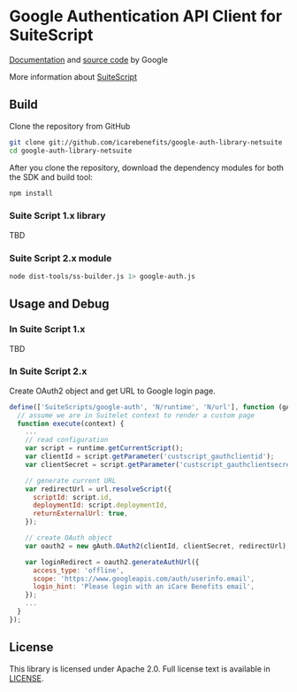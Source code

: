 # Google Authentication API Client for SuiteScript

[Documentation](https://cloud.google.com/nodejs/getting-started/authenticate-users) and [source code](https://github.com/google/google-auth-library-nodejs) by Google

More information about [SuiteScript](http://www.netsuite.com/portal/developers/resources/suitescript.shtml)

## Build

Clone the repository from GitHub  

```sh
git clone git://github.com/icarebenefits/google-auth-library-netsuite
cd google-auth-library-netsuite
```

After you clone the repository, download the dependency modules for both the SDK and build tool:

```sh
npm install
```
### Suite Script 1.x library

TBD

### Suite Script 2.x module

```sh
node dist-tools/ss-builder.js 1> google-auth.js
```

## Usage and Debug

### In Suite Script 1.x

TBD

### In Suite Script 2.x

Create OAuth2 object and get URL to Google login page.

```javascript
define(['SuiteScripts/google-auth', 'N/runtime', 'N/url'], function (gAuth, runtime, url) {
  // assume we are in Suitelet context to render a custom page
  function execute(context) {
    ...
    // read configuration
    var script = runtime.getCurrentScript();
    var clientId = script.getParameter('custscript_gauthclientid');
    var clientSecret = script.getParameter('custscript_gauthclientsecret');

    // generate current URL
    var redirectUrl = url.resolveScript({
      scriptId: script.id, 
      deploymentId: script.deploymentId,
      returnExternalUrl: true,
    });

    // create OAuth object
    var oauth2 = new gAuth.OAuth2(clientId, clientSecret, redirectUrl);

    var loginRedirect = oauth2.generateAuthUrl({
      access_type: 'offline',
      scope: 'https://www.googleapis.com/auth/userinfo.email',
      login_hint: 'Please login with an iCare Benefits email',
    });
    ...
  }
});
```

## License

This library is licensed under Apache 2.0. Full license text is
available in [LICENSE][copying].

[copying]: https://github.com/icarebenefits/google-auth-library-netsuite/tree/master/LICENSE

